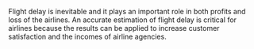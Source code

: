 Flight delay is inevitable and it plays an important role in both profits and loss of the airlines. An accurate estimation of flight delay is critical for airlines because the results can be applied to increase customer satisfaction and the incomes of airline agencies.
